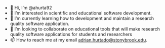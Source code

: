 - 👋 Hi, I’m @ahurta92
- 👀 I’m interested in scientific and educational software development.
- 🌱 I’m currently learning how to development and maintain a research quality software application.
- 💞️ I’m looking to collaborate on educational tools that will make research quality software applications for students and researchers
- 📫 How to reach me at my email adrian.hurtado@stonybrook.edu.

<!---
ahurta92/ahurta92 is a ✨ special ✨ repository because its `README.md` (this file) appears on your GitHub profile.
You can click the Preview link to take a look at your changes.
--->
